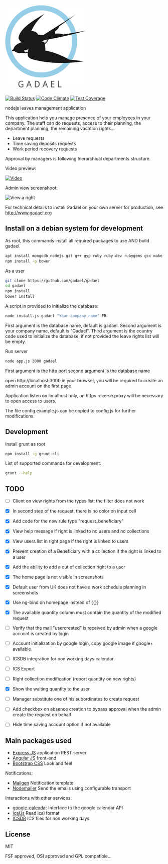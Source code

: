 # ![Gadael](public/images/logoText256.png)

[![Build Status](https://travis-ci.org/gadael/gadael.svg)](https://travis-ci.org/gadael/gadael)
[![Code Climate](https://codeclimate.com/github/gadael/gadael/badges/gpa.svg)](https://codeclimate.com/github/gadael/gadael)
[![Test Coverage](https://codeclimate.com/github/gadael/gadael/badges/coverage.svg)](https://codeclimate.com/github/gadael/gadael/coverage)

nodejs leaves management application



This application help you manage presence of your employees in your company. The staff can do requests, access to their planning, the department planning, the remaining vacation rights...

* Leave requests
* Time saving deposits requests
* Work period recovery requests

Approval by managers is following hierarchical departments structure.


Video preview:

[![Video](https://img.youtube.com/vi/UFmf0DnBlDw/0.jpg)](https://www.youtube.com/watch?v=UFmf0DnBlDw)

Admin view screenshoot:

![View a right](https://www.gadael.com/fr/docs/version-master/images/right-view-annual-leave.png)

For technical details to install Gadael on your own server for production, see http://www.gadael.org

## Install on a debian system for development

As root, this commands install all required packages to use AND build gadael.

```bash
apt install mongodb nodejs git g++ gyp ruby ruby-dev rubygems gcc make
npm install -g bower
```

As a user

```bash
git clone https://github.com/gadael/gadael
cd gadael
npm install
bower install
```


A script in provided to initialize the database:

```bash
node install.js gadael "Your company name" FR
```
First argument is the database name, default is gadael.
Second argument is your company name, default is "Gadael".
Third argument is the country code used to initialize the database, if not provided the leave rights list will be empty.

Run server

```bash
node app.js 3000 gadael
```

First argument is the http port
second argument is the database name

open http://localhost:3000 in your browser, you will be required to create an admin account on the first page.

Application listen on localhost only, an https reverse proxy will be necessary to open access to users.

The file config.example.js can be copied to config.js for further modifications.


## Development

Install grunt as root
```bash
npm install -g grunt-cli
```

List of supported commands for development:
```bash
grunt --help
```

## TODO

- [ ] Client on view rights from the types list: the filter does not work
- [x] In second step of the request, there is no color on input cell
- [x] Add code for the new rule type "request_beneficiary"
- [x] View help message if right is linked to no users and no collections
- [x] View users list in right page if the right is linked to users
- [x] Prevent creation of a Beneficiary with a collection if the right is linked to a user
- [x] Add the ability to add a out of collection right to a user
- [x] The home page is not visible in screenshots
- [x] Default user from UK does not have a work schedule planning in screenshots
- [x] Use ng-bind on homepage instead of {{}}
- [x] The available quantity column must contain the quantity of the modified request
- [ ] Verify that the mail "usercreated" is received by admin when a google account is created by login
- [ ] Account initialization by google login, copy google image if google+ available
- [ ] ICSDB integration for non working days calendar
- [ ] ICS Export
- [ ] Right collection modification (report quantity on new rights)
- [x] Show the waiting quantity to the user
- [ ] Manager substitute one of his subordinates to create request
- [ ] Add checkbox on absence creation to bypass approval when the admin create the request on behalf
- [ ] Hide time saving account option if not available


## Main packages used

* [Express JS](http://expressjs.com/) application REST server
* [Angular JS](https://angularjs.org/) front-end
* [Bootstrap CSS](http://getbootstrap.com/) Look and feel

Notifications:

* [Mailgen](https://github.com/eladnava/mailgen) Notification template
* [Nodemailer](https://nodemailer.com/) Send the emails using configurable transport

Interactions with other services:

* [google-calendar](https://github.com/wanasit/google-calendar) Interface to the google calendar API
* [ical.js](https://github.com/peterbraden/ical.js) Read ical format
* [ICSDB](https://github.com/gadael/icsdb) ICS files for non working days

## License

MIT

FSF approved, OSI approved and GPL compatible...
